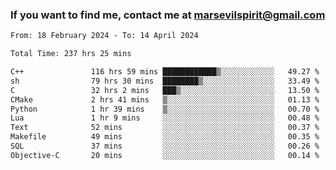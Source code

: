 ### If you want to find me, contact me at marsevilspirit@gmail.com

<!--
**marsevilspirit/marsevilspirit** is a ✨ _special_ ✨ repository because its `README.md` (this file) appears on your GitHub profile.

Here are some ideas to get you started:

- 🔭 I’m currently working on ...
- 🌱 I’m currently learning ...
- 👯 I’m looking to collaborate on ...
- 🤔 I’m looking for help with ...
- 💬 Ask me about ...
- 📫 How to reach me: ...
- 😄 Pronouns: ...
- ⚡ Fun fact: ...
-->
<!--START_SECTION:waka-->

```txt
From: 18 February 2024 - To: 14 April 2024

Total Time: 237 hrs 25 mins

C++               116 hrs 59 mins ████████████▒░░░░░░░░░░░░   49.27 %
sh                79 hrs 30 mins  ████████▒░░░░░░░░░░░░░░░░   33.49 %
C                 32 hrs 2 mins   ███▒░░░░░░░░░░░░░░░░░░░░░   13.50 %
CMake             2 hrs 41 mins   ▒░░░░░░░░░░░░░░░░░░░░░░░░   01.13 %
Python            1 hr 39 mins    ▒░░░░░░░░░░░░░░░░░░░░░░░░   00.70 %
Lua               1 hr 9 mins     ░░░░░░░░░░░░░░░░░░░░░░░░░   00.48 %
Text              52 mins         ░░░░░░░░░░░░░░░░░░░░░░░░░   00.37 %
Makefile          49 mins         ░░░░░░░░░░░░░░░░░░░░░░░░░   00.35 %
SQL               37 mins         ░░░░░░░░░░░░░░░░░░░░░░░░░   00.26 %
Objective-C       20 mins         ░░░░░░░░░░░░░░░░░░░░░░░░░   00.14 %
```

<!--END_SECTION:waka-->
